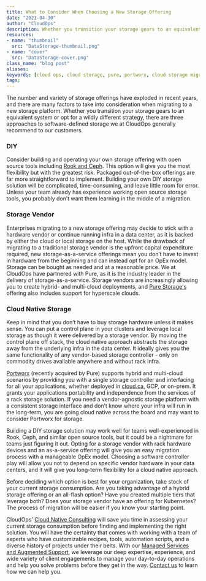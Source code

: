 ```yaml
---
title: What to Consider When Choosing a New Storage Offering
date: "2021-04-30"
author: "CloudOps"
description: Whether you transition your storage gears to an equivalent system or opt for a wildly different strategy, there are three approaches to software-defined storage we at CloudOps generally recommend to our customers.
resources:
- name: "thumbnail"
  src: "DataStorage-thumbnail.png"
- name: "cover"
  src: "DataStorage-cover.png"
class_name: "blog post"
aliases:
keywords: [cloud ops, cloud storage, pure, portworx, cloud storage migration, cloud storage vendor]
tags:
---
```



<p>The number and variety of storage offerings have exploded in recent years, and there are many factors to take into consideration when migrating to a new storage platform. Whether you transition your storage gears to an equivalent system or opt for a wildly different strategy, there are three approaches to software-defined storage we at CloudOps generally recommend to our customers.</p>

<h3>DIY</h3>

<p>Consider building and operating your own storage offering with open source tools including <a href="https://www.cloudops.com/blog/the-ultimate-rook-and-ceph-survival-guide/">Rook and Ceph</a>. This option will give you the most flexibility but with the greatest risk. Packaged out-of-the-box offerings are far more straightforward to implement. Building your own DIY storage solution will be complicated, time-consuming, and leave little room for error. Unless your team already has experience working open source storage tools, you probably don’t want them learning in the middle of a migration.</p>

<h3>Storage Vendor</h3>

<p>Enterprises migrating to a new storage offering may decide to stick with a hardware vendor or continue running infra in a data center, as it is backed by either the cloud or local storage on the host. While the drawback of migrating to a traditional storage vendor is the upfront capital expenditure required, new storage-as-a-service offerings mean you don’t have to invest in hardware from the beginning and can instead opt for an OpEx model. Storage can be bought as needed and at a reasonable price. We at CloudOps have partnered with Pure, as it is the industry leader in the delivery of storage-as-a-service. Storage vendors are increasingly allowing you to create hybrid- and multi-cloud deployments, and <a href="https://www.purestorage.com/">Pure Storage's</a> offering also includes support for hyperscale clouds.</p>

<h3>Cloud Native Storage</h3>

<p>Keep in mind that you don’t have to buy storage hardware unless it makes sense. You can put a control plane in your clusters and leverage local storage as though it were delivered by a storage vendor. By moving the control plane off stack, the cloud native approach abstracts the storage away from the underlying infra in the data center. It ideally gives you the same functionality of any vendor-based storage controller - only on commodity drives available anywhere and without rack infra.</p>

<p><a href="https://portworx.com/">Portworx</a> (recently acquired by Pure) supports hybrid and multi-cloud scenarios by providing you with a single storage controller and interfacing for all your applications, whether deployed in <a href="https://cloud.ca/">cloud.ca</a>, GCP, or on-prem. It grants your applications portability and independence from the services of a rack storage solution. If you need a vendor-agnostic storage platform with a consistent storage interface and don’t know where your infra will run in the long-term, you are going cloud native across the board and may want to consider Portworx for storage.</p>

<p>Building a DIY storage solution may work well for teams well-experienced in Rook, Ceph, and similar open source tools, but it could be a nightmare for teams just figuring it out. Opting for a storage vendor with rack hardware devices and an as-a-service offering will give you an easy migration process with a manageable OpEx model. Choosing a software controller play will allow you not to depend on specific vendor hardware in your data centers, and it will give you long-term flexibility for a cloud native approach.</p>

<p>Before deciding which option is best for your organization, take stock of your current storage consumption. Are you taking advantage of a hybrid storage offering or an all-flash option? Have you created multiple tiers that leverage both? Does your storage vendor have an offering for Kubernetes? The process of migration will be easier if you know your starting point.</p>

<p>CloudOps’ <a href="https://www.cloudops.com/cloud-native-consulting/">Cloud Native Consulting</a> will save you time in assessing your current storage consumption before finding and implementing the right solution. You will have the certainty that comes with working with a team of experts who have customizable recipes, tools, automation scripts, and a diverse history of projects under their belts. With our <a href="https://www.cloudops.com/managed-services-augmented-support/">Managed Services and Augmented Support</a>, we leverage our deep expertise, experience, and wide variety of client engagements to manage your day-to-day operations and help you solve problems before they get in the way. <a href="https://www.cloudops.com/contact-us/">Contact us</a> to learn how we can help you.</p>